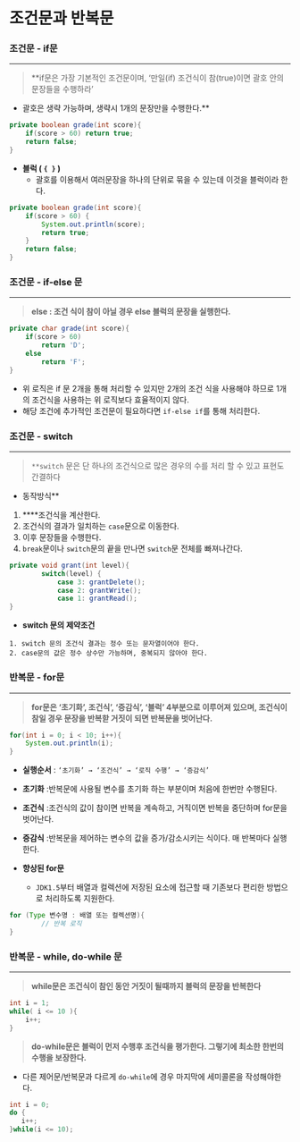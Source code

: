 # 조건문과 반복문

### 조건문 - if문

---

> **if문은 가장 기본적인 조건문이며, ‘만일(if) 조건식이 참(true)이면 괄호 안의 문장들을 수행하라’
 * 괄호은 생략 가능하며, 생략시 1개의 문장만을 수행한다.**
> 

```java
private boolean grade(int score){
	if(score > 60) return true;
	return false;
}
```

- **블럭 ( `{ }` )**
    - 괄호를 이용해서 여러문장을 하나의 단위로 묶을 수 있는데 이것을 블럭이라 한다.

```java
private boolean grade(int score){
	if(score > 60) {
		System.out.println(score);
		return true;
	}
	return false;
}
```

### **조건문 - if-else 문**

---

> **else : 조건 식이 참이 아닐 경우 else 블럭의 문장을 실행한다.**
> 

```java
private char grade(int score){
	if(score > 60) 
		return 'D';
	else 
		return 'F';
}
```

- 위 로직은 if 문 2개을 통해 처리할 수 있지만 2개의 조건 식을 사용해야 하므로 1개의 조건식을 사용하는 위 로직보다 효율적이지 않다.
- 해당 조건에 추가적인 조건문이 필요하다면 `if-else if`를 통해 처리한다.

### 조건문 - switch

---

> `**switch` 문은 단 하나의 조건식으로 많은 경우의 수를 처리 할 수 있고 표현도 간결하다
 - 동작방식**
1. ****조건식을 계산한다.
2. 조건식의 결과가 일치하는 `case`문으로 이동한다.
3. 이후 문장들을 수행한다.
4. `break`문이나 `switch`문의 끝을 만나면 `switch`문 전체를 빠져나간다.
> 

```java
private void grant(int level){
		switch(level) {
			case 3: grantDelete();
			case 2: grantWrite();
			case 1: grantRead();
}
```

- **switch 문의 제약조건**

```
1. switch 문의 조건식 결과는 정수 또는 문자열이어야 한다.
2. case문의 값은 정수 상수만 가능하며, 중복되지 않아야 한다.
```

### 반복문 - for문

---

> **for문은 ‘초기화’, 조건식’, ‘증감식’, ‘블럭’ 4부분으로 이루어져 있으며, 조건식이 참일 경우 문장을 반복핟 거짓이 되면 반복문을 벗어난다.**
> 

```java
for(int i = 0; i < 10; i++){
	System.out.println(i);
}
```

- **실행순서** : `‘초기화’ → ‘조건식’ → ‘로직 수행’ → ‘증감식’`
- **초기화** :반복문에 사용될 변수를 초기화 하는 부분이며 처음에 한번만 수행된다.
- **조건식** :조건식의 값이 참이면 반복을 계속하고, 거직이면 반복을 중단하며 for문을 벗어난다.
- **증감식** :반복문을 제어하는 변수의 값을 증가/감소시키는 식이다. 매 반복마다 실행한다.

- **향상된 for문**
    - `JDK1.5`부터 배열과 컬렉션에 저장된 요소에 접근할 때 기존보다 편리한 방법으로 처리하도록 지원한다.

```java
for (Type 변수명 : 배열 또는 컬렉션명){
		// 반복 로직
}
```

### 반복문 - while, do-while 문

---

> **while문은 조건식이 참인 동안 거짓이 될때까지 블럭의 문장을 반복한다**
> 

```java
int i = 1;
while( i <= 10 ){
	i++;
}
```

> **do-while문은 블럭이 먼저 수행후 조건식을 평가한다. 그렇기에 최소한 한번의 수행을 보장한다.**
> 
- 다른 제어문/반복문과 다르게 `do-while`에 경우 마지막에 세미콜론을 작성해야한다.

```java
int i = 0;
do {
   i++;
}while(i <= 10);

```